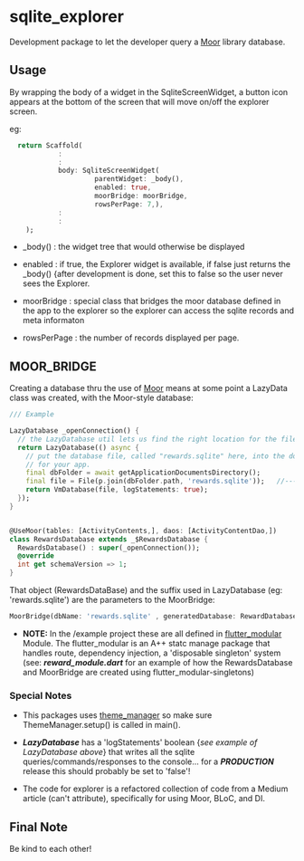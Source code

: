 # sqlite_explorer

Development package to let the developer query a [Moor](https://pub.dev/packages/moor) library database.

## Usage

By wrapping the body of a widget in the SqliteScreenWidget, a button icon appears at the bottom of the screen that will move on/off the explorer screen.

eg:

```dart
  return Scaffold(
            :
            :
            body: SqliteScreenWidget(
                     parentWidget: _body(),
                     enabled: true,
                     moorBridge: moorBridge,
                     rowsPerPage: 7,),
            :
            :
    );
```

- _body() : the widget tree that would otherwise be displayed

- enabled : if true, the Explorer widget is available, if false just returns the _body() {after development is done, set this to false so the user never sees the Explorer.

- moorBridge : special class that bridges the moor database defined in the app to the explorer so the explorer can access the sqlite records and meta informaton

- rowsPerPage : the number of records displayed per page.

## MOOR_BRIDGE

Creating a database thru the use of [Moor](https://pub.dev/packages/moor) means at some point a LazyData class was created, with the Moor-style database:

```dart
/// Example

LazyDatabase _openConnection() {
  // the LazyDatabase util lets us find the right location for the file async.
  return LazyDatabase(() async {
    // put the database file, called "rewards.sqlite" here, into the documents folder
    // for your app.
    final dbFolder = await getApplicationDocumentsDirectory();
    final file = File(p.join(dbFolder.path, 'rewards.sqlite'));   //----- NOTE THE NAME rewards.sqlite
    return VmDatabase(file, logStatements: true);
  });
}


@UseMoor(tables: [ActivityContents,], daos: [ActivityContentDao,])
class RewardsDatabase extends _$RewardsDatabase {
  RewardsDatabase() : super(_openConnection());
  @override
  int get schemaVersion => 1;
}
```

That object (RewardsDataBase) and the suffix used in LazyDatabase (eg: 'rewards.sqlite') are the parameters to the MoorBridge:

```dart
MoorBridge(dbName: 'rewards.sqlite' , generatedDatabase: RewardDatabase());
```

- **NOTE:** In the /example project these are all defined in [flutter_modular](https://pub.dev/packages/flutter_modular) Module. The flutter_modular is an A++ statc manage package that handles route, dependency injection, a 'disposable singleton' system (see: ***reward_module.dart*** for an example of how the RewardsDatabase and MoorBridge are created using flutter_modular-singletons)

### ****Special Notes****

- This packages uses [theme_manager](https://github.com/GitHubStuff/theme_manager) so make sure ThemeManager.setup() is called in main().

- ***LazyDatabase*** has a 'logStatements' boolean {*see example of LazyDatabase above*} that writes all the sqlite queries/commands/responses to the console... for a ***PRODUCTION*** release this should probably be set to 'false'!

- The code for explorer is a refactored collection of code from a Medium article (can't attribute), specifically for using Moor, BLoC, and DI.

## Final Note

Be kind to each other!
